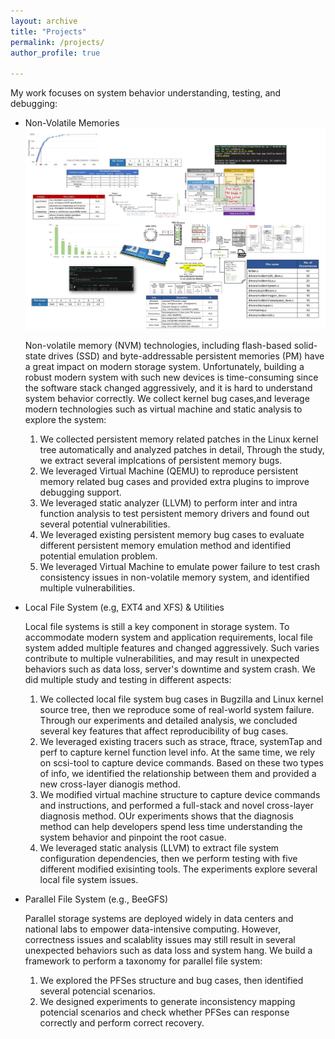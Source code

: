```yaml
---
layout: archive
title: "Projects"
permalink: /projects/
author_profile: true

---
```


My work focuses on system behavior understanding, testing, and debugging:

* Non-Volatile Memories
![Implications of Non-Volatile Memories](/images/nvm.jpg)

    Non-volatile memory (NVM) technologies, including flash-based solid-state drives (SSD) and byte-addressable persistent memories (PM) have a great impact on modern       storage system. Unfortunately, building a robust modern system with such new devices is time-consuming since the software stack changed aggressively, and it is hard   to understand system behavior correctly. We collect kernel bug cases,and leverage modern technologies such as virtual machine and static analysis to explore the system:
    1. We collected persistent memory related patches in the Linux kernel tree automatically and analyzed patches in detail, Through the study, we extract several implcations of persistent memory bugs.
    2. We leveraged Virtual Machine (QEMU) to reproduce persistent memory related bug cases and provided extra plugins to improve debugging support.
    3. We leveraged static analyzer (LLVM) to perform inter and intra function analysis to test persistent memory drivers and found out several potential vulnerabilities.
    4. We leveraged existing persistent memory bug cases to evaluate different persistent memory emulation method and identified potential emulation problem.
    5. We leveraged Virtual Machine to emulate power failure to test crash consistency issues in non-volatile memory system, and identified multiple vulnerabilities.

* Local File System (e.g, EXT4 and XFS) & Utilities

    Local file systems is still a key component in storage system. To accommodate modern system and application requirements, local file system added multiple features  and changed aggressively. Such varies contribute to multiple vulnerabilities, and may result in unexpected behaviors such as data loss, server's downtime and system crash. We did multiple study and testing in different aspects:
   1. We collected local file system bug cases in Bugzilla and Linux kernel source tree, then we reproduce some of real-world system failure. Through our experiments and detailed analysis, we concluded several key features that affect reproducibility of bug cases.
   2. We leveraged existing tracers such as strace, ftrace, systemTap and perf to capture kernel function level info. At the same time, we rely on scsi-tool to capture device commands. Based on these two types of info, we identified the relationship between them and provided a new cross-layer dianogis method.
   3. We modified virtual machine structure to capture device commands and instructions, and performed a full-stack and novel cross-layer diagnosis method. OUr experiments shows that the diagnosis method can help developers spend less time understanding the system behavior and pinpoint the root casue.
   4. We leveraged static analysis (LLVM) to extract file system configuration dependencies, then we perform testing with five different modified exisinting tools. The experiments explore several local file system issues.

* Parallel File System (e.g., BeeGFS)

    Parallel storage systems are deployed widely in data centers and national labs to empower data-intensive computing. However, correctness issues and scalablity issues may still result in several unexpected behaviors such as data loss and system hang. We build a framework to perform a taxonomy for parallel file system:
    1. We explored the PFSes structure and bug cases, then identified several potencial scenarios.
    2. We designed experiments to generate inconsistency mapping potencial scenarios and check whether PFSes can response correctly and perform correct recovery.
   


